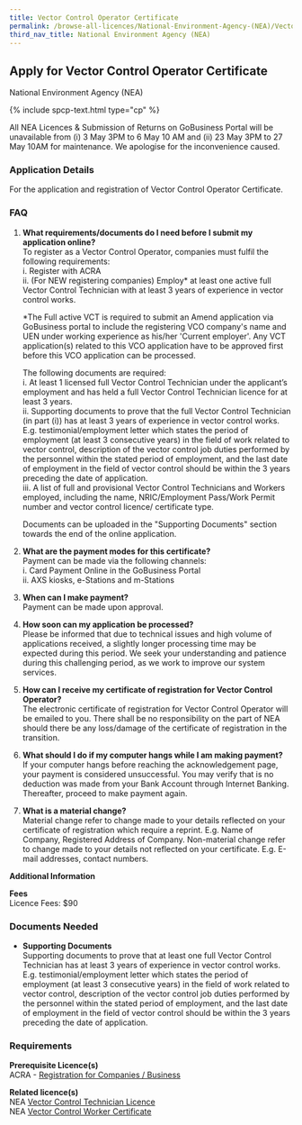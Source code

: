 ```yaml
---
title: Vector Control Operator Certificate
permalink: /browse-all-licences/National-Environment-Agency-(NEA)/Vector-Control-Operator-Certificate
third_nav_title: National Environment Agency (NEA)
---
```


## Apply for Vector Control Operator Certificate

National Environment Agency (NEA)

{% include spcp-text.html type="cp" %}

<p>All NEA Licences & Submission of Returns on GoBusiness Portal will be unavailable from (i) 3 May 3PM to 6 May 10 AM and (ii) 23 May 3PM to 27 May 10AM for maintenance. We apologise for the inconvenience caused.</p>

<H3>Application Details</H3>

<p>For the application and registration of Vector Control Operator Certificate.</p> 
<h3>FAQ</h3> 
<ol> 
<li> 
<p><strong>What requirements/documents do I need before I submit my application online?<br></strong>To register as a Vector Control Operator, companies must fulfil the following requirements:<br>i. Register with ACRA<br>ii. (For NEW registering companies) Employ* at least one active full Vector Control Technician with at least 3 years of experience in vector control works.</p>
<p>*The Full active VCT is required to submit an Amend application via GoBusiness portal to include the registering VCO company's name and UEN under working experience as his/her 'Current employer'. Any VCT application(s) related to this VCO application have to be approved first before this VCO application can be processed.</p>
<p>The following documents are required:<br>i. At least 1 licensed full Vector Control Technician under the applicant&rsquo;s employment and has held a full Vector Control Technician licence for at least 3 years.<br>ii. Supporting documents to prove that the full Vector Control Technician (in part (i)) has at least 3 years of experience in vector control works. E.g. testimonial/employment letter which states the period of employment (at least 3 consecutive years) in the field of work related to vector control, description of the vector control job duties performed by the personnel within the stated period of employment, and the last date of employment in the field of vector control should be within the 3 years preceding the date of application.<br>iii. A list of full and provisional Vector Control Technicians and Workers employed, including the name, NRIC/Employment Pass/Work Permit number and vector control licence/ certificate type.</p>
<p>Documents can be uploaded in the "Supporting Documents" section towards the end of the online application.</p>
</li>
<li>
<p><strong>What are the payment modes for this certificate?<br></strong>Payment can be made via the following channels:<br>i. Card Payment Online in the GoBusiness Portal<br>ii. AXS kiosks, e-Stations and m-Stations</p>
</li>
<li>
<p><strong>When can I make payment? </strong><br>Payment can be made upon approval.</p>
</li>
<li>
<p><strong>How soon can my application be processed? </strong><br>Please be informed that due to technical issues and high volume of applications received, a slightly longer processing time may be expected during this period. We seek your understanding and patience during this challenging period, as we work to improve our system services.</p>
</li>
<li>
<p><strong>How can I receive my certificate of registration for Vector Control Operator? </strong><br>The electronic certificate of registration for Vector Control Operator will be emailed to you. There shall be no responsibility on the part of NEA should there be any loss/damage of the certificate of registration in the transition.</p>
</li>
<li>
<p><strong>What should I do if my computer hangs while I am making payment?</strong><br>If your computer hangs before reaching the acknowledgement page, your payment is considered unsuccessful. You may verify that is no deduction was made from your Bank Account through Internet Banking. Thereafter, proceed to make payment again.</p>
</li>
<li>
<p><strong>What is a material change?</strong><br>Material change refer to change made to your details reflected on your certificate of registration which require a reprint. E.g. Name of Company, Registered Address of Company. Non-material change refer to change made to your details not reflected on your certificate. E.g. E-mail addresses, contact numbers.</p>
</li> 
</ol>

<strong>Additional Information</strong>

<p><strong>Fees</strong><br>Licence Fees: $90</p>

<H3>Documents Needed</H3>

<ul> 
<li><strong>Supporting Documents</strong><br>Supporting documents to prove that at least one full Vector Control Technician has at least 3 years of experience in vector control works. E.g. testimonial/employment letter which states the period of employment (at least 3 consecutive years) in the field of work related to vector control, description of the vector control job duties performed by the personnel within the stated period of employment, and the last date of employment in the field of vector control should be within the 3 years preceding the date of application.</li> 
</ul>

<H3>Requirements</H3>

<p><strong>Prerequisite Licence(s)</strong><br>ACRA - <a href="https://www.acra.gov.sg/Home/" target="_blank" rel="noopener">Registration for Companies / Business</a></p>
<p><strong>Related licence(s)</strong><br>NEA <a href="https://licence1.business.gov.sg/feportal/web/frontier/eAdvisor?redirection=true&amp;selectedLicenceIds=162" target="_blank" rel="noopener">Vector Control Technician Licence</a><br>NEA <a href="https://licence1.business.gov.sg/feportal/web/frontier/eAdvisor?redirection=true&amp;selectedLicenceIds=164" target="_blank" rel="noopener">Vector Control Worker Certificate</a></p>

